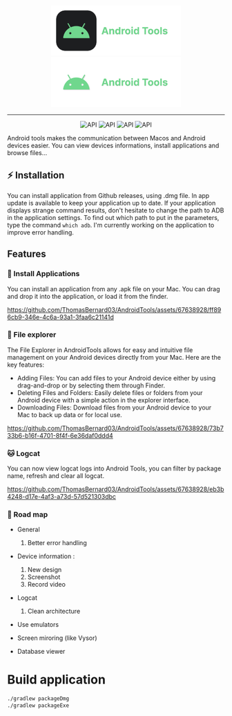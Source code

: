 <p align="center">
  <img width="300" alt="Android tools logo" src= "./Documentation/light-banner.png#gh-light-mode-only"/>
  <img width="300" alt="Android tools logo" src= "./Documentation/dark-banner.png#gh-dark-mode-only"/>
</p>

---
<p align="center">
   <img alt="API" src="https://github.com/ThomasBernard03/AndroidTools/actions/workflows/main.yml/badge.svg?branch=main"/>
  <img alt="API" src="https://img.shields.io/badge/language-swift-orange"/>
  <img alt="API" src="https://img.shields.io/badge/UI%20framework-SwiftUI-orange"/> 
  <img alt="API" src="https://img.shields.io/badge/plateform-Macos-blue"/> 
</p>


Android tools makes the communication between Macos and Android devices easier. You can view devices informations, install applications and browse files...

## ⚡️ Installation

You can install application from Github releases, using .dmg file. In app update is available to keep your application up to date.
If your application displays strange command results, don't hesitate to change the path to ADB in the application settings. To find out which path to put in the parameters, type the command `which adb`. I'm currently working on the application to improve error handling.

## Features

### 💾 Install Applications 

You can install an application from any .apk file on your Mac. You can drag and drop it into the application, or load it from the finder.

https://github.com/ThomasBernard03/AndroidTools/assets/67638928/ff896cb9-346e-4c6a-93a1-3faa6c21141d

### 📁 File explorer

The File Explorer in AndroidTools allows for easy and intuitive file management on your Android devices directly from your Mac. Here are the key features:

- Adding Files: You can add files to your Android device either by using drag-and-drop or by selecting them through Finder.
- Deleting Files and Folders: Easily delete files or folders from your Android device with a simple action in the explorer interface.
- Downloading Files: Download files from your Android device to your Mac to back up data or for local use.


https://github.com/ThomasBernard03/AndroidTools/assets/67638928/73b733b6-b16f-4701-8f4f-6e36daf0ddd4


### 🐱 Logcat

You can now view logcat logs into Android Tools, you can filter by package name, refresh and clear all logcat.

https://github.com/ThomasBernard03/AndroidTools/assets/67638928/eb3b4248-d17e-4af3-a73d-57d521303dbc


### 🚀 Road map

- General
  1. Better error handling
  
- Device information :
  1. New design
  2. Screenshot
  3. Record video
  
- Logcat
  1. Clean architecture

- Use emulators
- Screen miroring (like Vysor)
- Database viewer


# Build application

```shell
./gradlew packageDmg
./gradlew packageExe
```